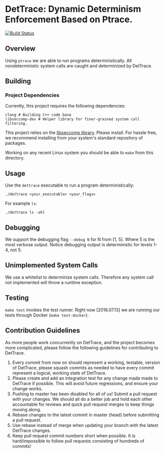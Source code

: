 
# DetTrace: Dynamic Determinism Enforcement Based on Ptrace.

[![Build Status](https://dev.azure.com/upenn-acg/detTrace/_apis/build/status/upenn-acg.detTrace?branchName=master)](https://dev.azure.com/upenn-acg/detTrace/_build/latest?definitionId=1&branchName=master)

## Overview
Using `ptrace` we are able to run programs deterministically. All nondeterministic system
calls are caught and determinized by DetTrace.

## Building

### Project Dependencies
Currently, this project requires the following dependencies:

```
clang # Building C++ code base
libseccomp-dev # Helper library for finer-grained system call filtering.
```

This project relies on the [libseccomp library](https://github.com/seccomp/libseccomp). Please install. For hassle free, we recommend installing from your system's standard repository of packages.

Working on any recent Linux system you should be able to `make` from this directory.

## Usage
Use the `dettrace` executable to run a program deterministically:
```shell
./dettrace <your_executable> <your_flags>
```

For example `ls`:
```shell
./dettrace ls -ahl
```

## Debugging
We support the debugging flag `--debug N` for N from [1, 5]. Where 5 is the most verbose
output. Notice debugging output is deterministic for levels 1-4, not 5.

## Unimplemented System Calls
We use a whitelist to determinize system calls. Therefore any system call not implemented
will throw a runtime exception.

## Testing

`make test` invokes the test runner.  Right now [2018.07.13] we are
running our tests through Docker (`make test-docker`).

## Contribution Guidelines

As more people work concurrently on DetTrace, and the project becomes more complicated,
please follow the following guidelines for contributing to DetTrace.

1) Every commit from now on should represent a working, testable, version of DetTrace,
    please squash commits as needed to have every commit represent a logical, working
    state of DetTrace.
2) Please create and add an integration test for any change made made to DetTrace if
    possible. This will avoid future regressions, and ensure your change works.
3) Pushing to master has been disabled for all of us!
    Submit a pull request with your changes. We should
    all do a better job and hold each other accountable for reviews and quick pull
    request merges to keep things moving along.
4) Rebase changes to the latest commit in master (head) before submitting a pull request.
5) Use rebase instead of merge when updating your branch with the latest DetTrace changes.
6) Keep pull request commit numbers short when possible. It is hard/impossible to follow
    pull requests consisting of hundreds of commits!
